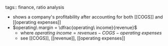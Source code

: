 tags:: finance, ratio analysis

- shows a company's profitability after accounting for both [[COGS]] and [[operating expenses]]
- $operating\ margin = \dfrac{operating\ income}{revenue}$
	- where $operating\ income = revenues - COGS - operating\ expenses$
	- see [[COGS]], [[revenue]], [[operating expenses]]